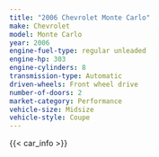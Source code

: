 ```yaml
---
title: "2006 Chevrolet Monte Carlo"
make: Chevrolet
model: Monte Carlo
year: 2006
engine-fuel-type: regular unleaded
engine-hp: 303
engine-cylinders: 8
transmission-type: Automatic
driven-wheels: Front wheel drive
number-of-doors: 2
market-category: Performance
vehicle-size: Midsize
vehicle-style: Coupe
---
```


{{< car_info >}}

